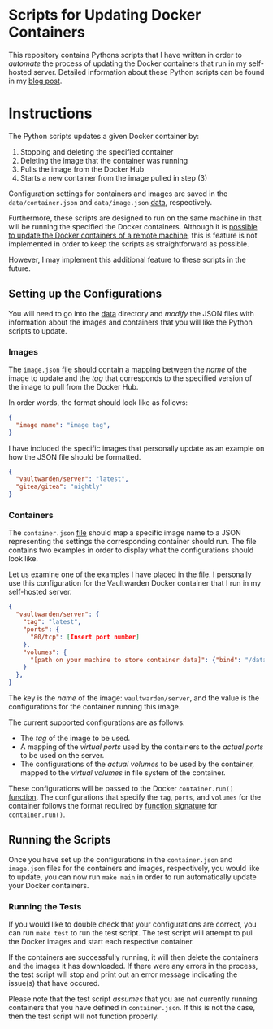 # Scripts for Updating Docker Containers

This repository contains Pythons scripts that I have written in order to *automate* the process of updating the Docker containers that run in my self-hosted server. Detailed information about these Python scripts can be found in my [blog post](https://simeonat.github.io/year-archive/).


# Instructions

The Python scripts updates a given Docker container by:

1. Stopping and deleting the specified container
2. Deleting the image that the container was running
3. Pulls the image from the Docker Hub
4. Starts a new container from the image pulled in step (3)

Configuration settings for containers and images are saved in the `data/container.json` and `data/image.json` [data](https://github.com/SimeonAT/DockerUpdateScripts/tree/main/data), respectively.

Furthermore, these scripts are designed to run on the same machine in that will be running the specified the Docker containers. Although it is [possible to update the Docker containers of a remote machine](https://docs.docker.com/config/daemon/remote-access/), this is feature is not implemented in order to keep the scripts as straightforward as possible. 

However, I may implement this additional feature to these scripts in the future. 

## Setting up the Configurations

You will need to go into the [data](https://github.com/SimeonAT/DockerUpdateScripts/tree/main/data) directory and *modify* the JSON files with information about the images and containers that you will like the Python scripts to update.

### Images

The `image.json` [file](https://github.com/SimeonAT/DockerUpdateScripts/blob/main/data/image.json) should contain a mapping between the *name* of the image to update and the *tag* that corresponds to the specified version of the image to pull from the Docker Hub.

In order words, the format should look like as follows:
```json
{
  "image name": "image tag",
}
```

I have included the specific images that personally update as an example on how the JSON file should be formatted.
```json
{
  "vaultwarden/server": "latest",
  "gitea/gitea": "nightly"
}
```

### Containers

The `container.json` [file](https://github.com/SimeonAT/DockerUpdateScripts/blob/main/data/container.json) should map a specific image name to a JSON representing the settings the corresponding container should run. The file contains two examples in order to display what the configurations should look like.

Let us examine one of the examples I have placed in the file.
I personally use this configuration for the Vaultwarden Docker container that I run in my self-hosted server.

```json
{
  "vaultwarden/server": {
    "tag": "latest",
    "ports": {
      "80/tcp": [Insert port number]
    },
    "volumes": {
      "[path on your machine to store container data]": {"bind": "/data", "mode": "rw"}
    }
  },
}
```

The key is the *name* of the image: `vaultwarden/server`, and the value is the configurations for the container running this image.

The current supported configurations are as follows:
* The *tag* of the image to be used.
* A mapping of the *virtual ports* used by the containers to the *actual ports* to be used on the server.
* The configurations of the *actual volumes* to be used by the container, mapped to the *virtual volumes* in file system of the container.

These configurations will be passed to the Docker `container.run()` [function](https://github.com/SimeonAT/DockerUpdateScripts/blob/main/scripts/container.py#L18). The configurations that specify the `tag`, `ports`, and `volumes` for the container follows the format required by [function signature](https://docker-py.readthedocs.io/en/stable/containers.html#docker.models.containers.ContainerCollection.run) for `container.run()`.

## Running the Scripts

Once you have set up the configurations in the `container.json` and `image.json` files for the containers and images, respectively, you would like to update, you can now run `make main` in order to run automatically update your Docker containers.

### Running the Tests

If you would like to double check that your configurations are correct, you can run `make test` to run the test script. The test script will attempt to pull the Docker images and start each respective container. 

If the containers are successfully running, it will then delete the containers and the images it has downloaded. If there were any errors in the process, the test script will stop and print out an error message indicating the issue(s) that have occured.

Please note that the test script *assumes* that you are not currently running containers that you have defined in `container.json`. If this is not the case, then the test script will not function properly.
